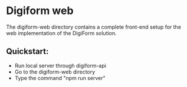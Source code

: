 # Digiform web

The digiform-web directory contains a complete front-end setup for the web implementation of the DigiForm solution. 

## Quickstart:
- Run local server through digiform-api
- Go to the digiform-web directory
- Type the command "npm run server"

